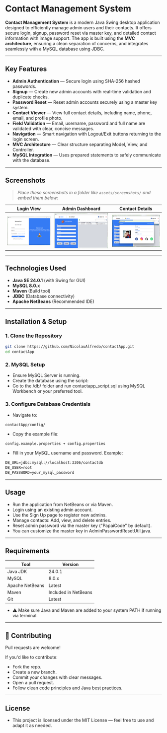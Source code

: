 # Contact Management System

**Contact Management System** is a modern Java Swing desktop application designed to efficiently manage admin users and their contacts. It offers secure login, signup, password reset via master key, and detailed contact information with image support. The app is built using the **MVC architecture**, ensuring a clean separation of concerns, and integrates seamlessly with a MySQL database using JDBC.

---

## Key Features

- **Admin Authentication** — Secure login using SHA-256 hashed passwords.
- **Signup** — Create new admin accounts with real-time validation and duplicate checks.
- **Password Reset** — Reset admin accounts securely using a master key system.
- **Contact Viewer** — View full contact details, including name, phone, email, and profile photo.
- **Field Validation** — Email, username, password and full name are validated with clear, concise messages.
- **Navigation** — Smart navigation with Logout/Exit buttons returning to the login screen.
- **MVC Architecture** — Clear structure separating Model, View, and Controller.
- **MySQL Integration** — Uses prepared statements to safely communicate with the database.

---

## Screenshots

> _Place these screenshots in a folder like `assets/screenshots/` and embed them below:_

| Login View | Admin Dashboard | Contact Details |
|------------|-----------------|-----------------|
| ![Login](assets/screenshots/login.png) | ![Admin](assets/screenshots/admin.png) | ![Contact](assets/screenshots/details.png) |

---

## Technologies Used

- **Java SE 24.0.1** (with Swing for GUI)
- **MySQL 8.0.x**
- **Maven** (Build tool)
- **JDBC** (Database connectivity)
- **Apache NetBeans** (Recommended IDE)

---

## Installation & Setup

### 1. Clone the Repository

```bash
git clone https://github.com/NicolauAlfredo/contactApp.git
cd contactApp
```

### 2. MySQL Setup
- Ensure MySQL Server is running.
- Create the database using the script:
- Go to the /db/ folder and run contactapp_script.sql using MySQL Workbench or your preferred tool.
  
### 3. Configure Database Credentials
- Navigate to:
```arduino
contactApp/config/
```

- Copy the example file:
```arduino
config.example.properties ➜ config.properties
```

- Fill in your MySQL username and password. Example:
```arduino
DB_URL=jdbc:mysql://localhost:3306/contactdb
DB_USER=root
DB_PASSWORD=your_mysql_password
```

---
 
## Usage
- Run the application from NetBeans or via Maven.
- Login using an existing admin account.
- Use the Sign Up page to register new admins.
- Manage contacts: Add, view, and delete entries.
- Reset admin password via the master key ("PapaiCode" by default).
- You can customize the master key in AdminPasswordResetUtil.java.

---

## Requirements

| Tool            | Version              |
| --------------- | -------------------- |
| Java JDK        | 24.0.1               |
| MySQL           | 8.0.x                |
| Apache NetBeans | Latest               |
| Maven           | Included in NetBeans |
| Git             | Latest               |

- ⚠️ Make sure Java and Maven are added to your system PATH if running via terminal.

---

## 🤝 Contributing
Pull requests are welcome!

If you'd like to contribute:
- Fork the repo.
- Create a new branch.
- Commit your changes with clear messages.
- Open a pull request.
- Follow clean code principles and Java best practices.

---

## License
- This project is licensed under the MIT License — feel free to use and adapt it as needed.

